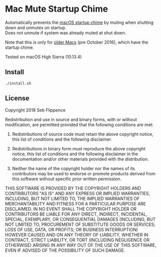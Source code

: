 # Mac Mute Startup Chime

Automatically prevents the [macOS startup chime](https://en.wikipedia.org/wiki/Macintosh_startup#Startup_chime) by muting when shutting down and unmutes on startup.  
Does not unmute if system was already muted at shut down.

Note that this is only for [older Macs](https://pingie.com/2016/10/28/apple-says-goodbye-to-the-startup-chime-with-the-new-macbook-pro/) (pre October 2016), which have the startup chime.

Tested on macOS High Sierra (10.13.4)

## Install

`./install.sh`

## License

Copyright 2018 Seb Flippence

Redistribution and use in source and binary forms, with or without modification, are permitted provided that the following conditions are met:

1. Redistributions of source code must retain the above copyright notice, this list of conditions and the following disclaimer.

2. Redistributions in binary form must reproduce the above copyright notice, this list of conditions and the following disclaimer in the documentation and/or other materials provided with the distribution.

3. Neither the name of the copyright holder nor the names of its contributors may be used to endorse or promote products derived from this software without specific prior written permission.

THIS SOFTWARE IS PROVIDED BY THE COPYRIGHT HOLDERS AND CONTRIBUTORS "AS IS" AND ANY EXPRESS OR IMPLIED WARRANTIES, INCLUDING, BUT NOT LIMITED TO, THE IMPLIED WARRANTIES OF MERCHANTABILITY AND FITNESS FOR A PARTICULAR PURPOSE ARE DISCLAIMED. IN NO EVENT SHALL THE COPYRIGHT HOLDER OR CONTRIBUTORS BE LIABLE FOR ANY DIRECT, INDIRECT, INCIDENTAL, SPECIAL, EXEMPLARY, OR CONSEQUENTIAL DAMAGES (INCLUDING, BUT NOT LIMITED TO, PROCUREMENT OF SUBSTITUTE GOODS OR SERVICES; LOSS OF USE, DATA, OR PROFITS; OR BUSINESS INTERRUPTION) HOWEVER CAUSED AND ON ANY THEORY OF LIABILITY, WHETHER IN CONTRACT, STRICT LIABILITY, OR TORT (INCLUDING NEGLIGENCE OR OTHERWISE) ARISING IN ANY WAY OUT OF THE USE OF THIS SOFTWARE, EVEN IF ADVISED OF THE POSSIBILITY OF SUCH DAMAGE.